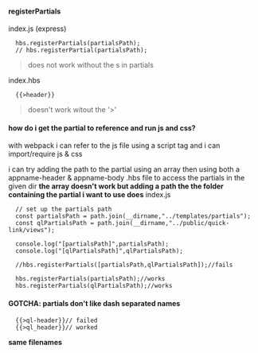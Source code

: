
#### registerPartials
index.js (express)
```
  hbs.registerPartials(partialsPath);
  // hbs.registerPartial(partialsPath);
```
> does not work without the s in partials

index.hbs
```
  {{>header}}
```
> doesn't work witout the '>'

#### how do i get the partial to reference and run js and css?
with webpack i can refer to the js file using a script tag and i can import/require js & css

i can try adding the path to the partial using an array then using both a appname-header & appname-body .hbs file to
access the partials in the given dir
**the array doesn't work but adding a path the the folder containing the partial i want to use does**
index.js
```
  // set up the partials path
  const partialsPath = path.join(__dirname,"../templates/partials");
  const qlPartialsPath = path.join(__dirname,"../public/quick-link/views");

  console.log("[partialsPath]",partialsPath);
  console.log("[qlPartialsPath]",qlPartialsPath);

  //hbs.registerPartials([partialsPath,qlPartialsPath]);//fails

  hbs.registerPartials(partialsPath);//works
  hbs.registerPartials(qlPartialsPath);//works
```

#### GOTCHA: partials don't like dash separated names
```
  {{>ql-header}}// failed
  {{>ql_header}}// worked
```
**same filenames**
